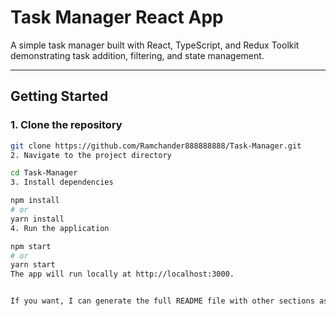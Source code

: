 # Task Manager React App

A simple task manager built with React, TypeScript, and Redux Toolkit demonstrating task addition, filtering, and state management.

---

## Getting Started

### 1. Clone the repository

```bash
git clone https://github.com/Ramchander888888888/Task-Manager.git
2. Navigate to the project directory

cd Task-Manager
3. Install dependencies

npm install
# or
yarn install
4. Run the application

npm start
# or
yarn start
The app will run locally at http://localhost:3000.


If you want, I can generate the full README file with other sections as well!